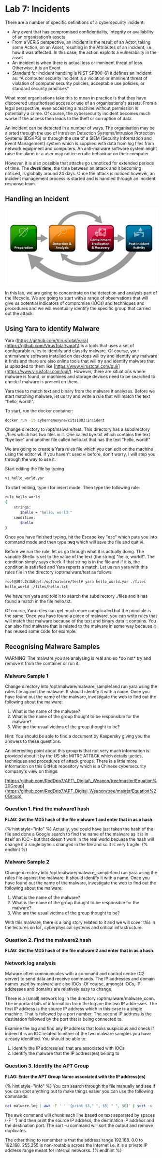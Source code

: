# Lab 7: Incidents

There are a number of specific definitions of a cybersecurity incident:

* Any event that has compromised confidentiality, integrity or availability of an organisation’s assets 
* From a VERIS perspective, an incident is the result of an Actor, taking some Action, on an Asset, resulting in the Attributes of an incident, i.e., how it was affected. In this case, the action exploits a vulnerability in the asset 
* An incident is when there is actual loss or imminent threat of loss. Otherwise, it is an Event 
* Standard for incident handling is NIST SP800-61 it defines an incident as: “A computer security incident is a violation or imminent threat of violation of computer security policies, acceptable use policies, or standard security practices”

What most organisations take this to mean in practice is that they have discovered unauthorised access or use of an organisations's assets. From a legal perspective, even accessing a machine without permission is potentially a crime. Of course, the cybersecurity incident becomes much worse if the access then leads to the theft or corruption of data.

An incident can be detected in a number of ways. The organisation may be alerted through the use of Intrusion Detection Systems/Intrusion Protection Systems \(IDS/IPS\) or through the use of a SIEM \(Security Information and Event Management\) system which is supplied with data from log files from network equipment and computers. An anti-malware software system might raise the alarm or a user may notice erratic behaviour on their computer. 

However, it is also possible that attacks go unnoticed for extended periods of time. The _**dwell time**_, the time between an attack and it becoming noticed, is globally around 24 days. Once the attack is noticed however, an incident management process is started and is handled through an incident response team.

## Handling an Incident

![NIST Incident Response Lifecycle](.gitbook/assets/incidentlifecycle.png)

In this lab, we are going to concentrate on the detection and analysis part of the lifecycle. We are going to start with a range of observations that will give us potential indicators of compromise \(IOCs\) and techniques and procedures and we will eventually identify the specific group that carried out the attack. 

## Using Yara to identify Malware

Yara \([https://github.com/VirusTotal/yara](https://github.com/VirusTotal/yara)\) is a tools that uses a set of configurable rules to identify and classify malware. Of course, your antimalware software installed on desktops will try and identify any malware it finds and there are also online tools that will try and identify malware that is uploaded to them like [https://www.virustotal.com/gui/](https://www.virustotal.com/gui/). However, there are situations where malware is found, or machines and storage devices need to be searched to check if malware is present on them.

Yara tries to match text and binary from the malware it analyses. Before we start matching malware, let us try and write a rule that will match the text "hello, world!". 

To start, run the docker container:

```bash
docker run -it cybernemosyne/cits1003:incident
```

Change directory to /opt/malware/test. This directory has a subdirectory ./files which has two files in it. One called bye.txt which contains the text "bye bye" and another file called hello.txt that has the text "hello, world!"

We are going to create a Yara rules file which you can edit on the machine using the editor **vi**. If you haven't used vi before, don't worry, I will step you through the way to use it.

Start editing the file by typing 

```bash
vi hello_world.yar
```

To start editing, type **i** for insert mode. Then type the following rule:

```bash
rule hello_world
{
	strings:
	   $hello = "hello, world!"
	condition:
	   $hello
}
```

Once you have finished typing, hit the Escape key "esc" which puts you into command mode and then type **:wq** which will save the file and quit vi.

Before we run the rule, let us go through what it is actually doing. The variable $hello is set to the value of the text \(the string\) "hello, world!". The condition simply says check if that string is in the file and if it is, the condition is satisfied and Yara reports a match. Let us run yara with this rules file in the directory /opt/malware/test as follows:

```bash
root@30fc2c3b6def:/opt/malware/test# yara hello_world.yar ./files
hello_world ./files/hello.txt
```

We have run yara and told it to search the subdirectory ./files and it has found a match in the file hello.txt.

Of course, Yara rules can get much more complicated but the principle is the same. Once you have found a piece of malware, you can write rules that will match that malware because of the text and binary data it contains. You can also find malware that is related to the malware in some way because it has reused some code for example.

## Recognising Malware Samples

WARNING: The malware you are analysing is real and so \*do not\* try and remove it from the container or run it. 

### Malware Sample 1

Change directory into /opt/malware/malware\_sample1and run yara using the rules file against the malware. It should identify it with a name. Once you have found out the name of the malware, investigate the web to find out the following about the malware:

1. What is the name of the malware?
2. What is the name of the group thought to be responsible for the malware?
3. Who are the usual victims of the group thought to be?

Hint: You should be able to find a document by Kaspersky giving you the answers to these questions. 

An interesting point about this group is that not very much information is provided about it by the US site MITRE ATT&CK which details tactics, techniques and procedures of attack groups. There is a little more information on this GitHub repository which is a Chinese cybersecurity company's view on things:

[https://github.com/RedDrip7/APT\_Digital\_Weapon/tree/master/Equation%20Group](https://github.com/RedDrip7/APT_Digital_Weapon/tree/master/Equation%20Group)

### **Question 1. Find the malware1 hash**

**FLAG: Get the MD5 hash of the file malware 1 and enter that in as a hash.** 

{% hint style="info" %}
Actually, you could have just taken the hash of the file and done a Google search to find the name of the malware as it is in itself an IOC - but that doesn't work in the real world becuase the hash will change if a single byte is changed in the file and so it is very fragile.
{% endhint %}

### Malware Sample 2

Change directory into /opt/malware/malware\_sample1and run yara using the rules file against the malware. It should identify it with a name. Once you have found out the name of the malware, investigate the web to find out the following about the malware:

1. What is the name of the malware?
2. What is the name of the group thought to be responsible for the malware?
3. Who are the usual victims of the group thought to be?

With this malware, there is a long story related to it and we will cover this in the lectures on IoT, cyberphysical systems and critical infrastructure.

### Question 2. Find the malware2 hash

**FLAG: Get the MD5 hash of the file malware 2 and enter that in as a hash.** 

### Network log analysis

Malware often communicates with a command and control centre \(C2 server\) to send data and receive commands. The IP addresses and domain names used by malware are also IOCs. Of course, amongst IOCs, IP addresses and domains are relatively easy to change.

There is a \(small\) network log in the directory /opt/malware/malware\_conn.  The important bits of information from the log are the two IP addresses. The first IP address is the source IP address which in this case is a single machine. That is followed by a port number. The second IP address is the destination followed by the port that is being connected to. 

Examine the log and find any IP address that looks suspicious and check if indeed it is an IOC related to either of the two malware samples you have already identified. You should be able to:

1. Identify the IP address\(es\) that are associated with IOCs
2. Identify the malware that the IP address\(es\) belong to

### Question 3. Identify the APT Group

**FLAG: Enter the APT Group Name associated with the IP address\(es\)**

{% hint style="info" %}
You can search through the file manually and see if you can spot anything but to make things easier you can use the following commands:

```bash
cat malware.log | awk -F ' ' '{print $3," ", $5, " ", $6}' | sort -u
```

The awk command will chunk each line based on text separated by spaces \(-F ' '\) and then print the source IP address, the destination IP address and the destination port. The sort -u command will sort the output and remove duplicates. 

The other thing to remember is that the address range 192.168. 0.0 to 192.168. 255.255 is non-routable across the Internet i.e. it is a private IP address range meant for internal networks.
{% endhint %}





